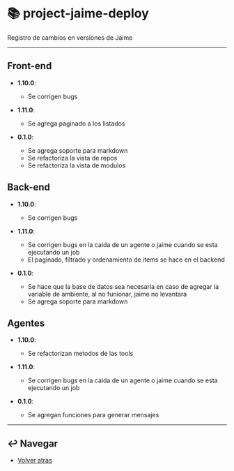 # :books: project-jaime-deploy

Registro de cambios en versiones de Jaime

---

## Front-end

* **1.10.0**:
  * Se corrigen bugs

* **1.11.0**:
  * Se agrega paginado a los listados

* **0.1.0**:
  * Se agrega soporte para markdown
  * Se refactoriza la vista de repos
  * Se refactoriza la vista de modulos

## Back-end

* **1.10.0**:
  * Se corrigen bugs

* **1.11.0**:
  * Se corrigen bugs en la caida de un agente o jaime cuando se esta ejecutando un job
  * El paginado, filtrado y ordenamiento de items se hace en el backend

* **0.1.0**:
  * Se hace que la base de datos sea necesaria en caso de agregar la variable de ambiente, al no funionar, jaime no levantara 
  * Se agrega soporte para markdown

## Agentes

* **1.10.0**:
  * Se refactorizan metodos de las tools

* **1.11.0**:
  * Se corrigen bugs en la caida de un agente o jaime cuando se esta ejecutando un job

* **0.1.0**:
  * Se agregan funciones para generar mensajes

---

## :leftwards_arrow_with_hook: Navegar

* [Volver atras](../README.md)
